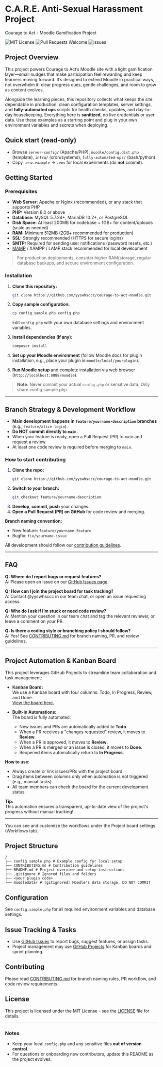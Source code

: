 # C.A.R.E. Anti-Sexual Harassment Project

Courage to Act - Moodle Gamification Project

![MIT License](https://img.shields.io/badge/license-MIT-green)
![Pull Requests Welcome](https://img.shields.io/badge/PRs-welcome-brightgreen)
![Issues](https://img.shields.io/github/issues/yyswhsccc/courage-to-act-moodle)

## Project Overview

This project powers Courage to Act’s Moodle site with a light gamification layer—small nudges that make participation feel rewarding and keep learners moving forward. It’s designed to extend Moodle in practical ways, not overwhelm it: clear progress cues, gentle challenges, and room to grow as content evolves.

Alongside the learning pieces, this repository collects what keeps the site dependable in production: clean configuration templates, server settings, and **fully-automated ops** scripts for health checks, updates, and day-to-day housekeeping. Everything here is **sanitized**, no live credentials or user data. Use these examples as a starting point and plug in your own environment variables and secrets when deploying.

## Quick start (read-only)
- Browse `server-config/` (Apache/PHP), `moodle/config.dist.php` (template), `infra/` (cron/systemd), `fully-automated-ops/` (bash/python).
- Copy `.env.example` → `.env` for local experiments (do **not** commit).

## Getting Started

### Prerequisites

- **Web Server:** Apache or Nginx (recommended), or any stack that supports PHP
- **PHP:** Version 8.0 or above
- **Database:** MySQL 5.7.24+, MariaDB 10.2+, or PostgreSQL
- **Disk Space:** At least 200MB for codebase + 1GB+ for content/uploads (scale as needed)
- **RAM:** Minimum 512MB (2GB+ recommended for production)
- **SSL:** Strongly recommended (HTTPS for secure logins)
- **SMTP:** Required for sending user notifications (password resets, etc.)
- [MAMP](https://www.mamp.info/en/) / XAMPP / LAMP stack recommended for local development

> For production deployments, consider higher RAM/storage, regular database backups, and secure environment configuration.

### Installation

1. **Clone this repository:**
    ```bash
    git clone https://github.com/yyswhsccc/courage-to-act-moodle.git
    ```
2. **Copy sample configuration:**
    ```bash
    cp config.sample.php config.php
    ```
    Edit `config.php` with your own database settings and environment variables.

3. **Install dependencies (if any):**
    ```bash
    composer install
    ```

4. **Set up your Moodle environment** (follow Moodle docs for plugin installation, e.g., place your plugin in `moodle/local/yourplugin`).

5. **Run Moodle setup** and complete installation via web browser (`http://localhost:8888/moodle`).

> **Note:** Never commit your actual `config.php` or sensitive data. Only share config.sample.php.

---

## Branch Strategy & Development Workflow

- **Main development happens in `feature/yourname-description` branches** (e.g., `feature/alice-login`).
- **Do NOT commit directly to `main`.**
- When your feature is ready, open a Pull Request (PR) to `main` and request a review.
- At least one code review is required before merging to `main`.

### How to start contributing

1. **Clone the repo:**
    ```bash
    git clone https://github.com/yyswhsccc/courage-to-act-moodle.git
    ```
2. **Switch to your branch:**
    ```bash
    git checkout feature/yourname-description
    ```
3. **Develop, commit, push** your changes.
4. **Open a Pull Request (PR) on GitHub** for code review and merging.

**Branch naming convention:**
- New feature: `feature/yourname-feature`
- Bugfix: `fix/yourname-issue`

All development should follow our [contribution guidelines](CONTRIBUTING.md).

---

## FAQ

**Q: Where do I report bugs or request features?**  
A: Please open an issue on our [GitHub Issues page](https://github.com/yyswhsccc/courage-to-act-moodle/issues).

**Q: How can I join the project board for task tracking?**  
A: Contact @yyswhsccc in our team chat, or open an issue requesting access.

**Q: Who do I ask if I’m stuck or need code review?**  
A: Mention your question in our team chat and tag the relevant reviewer, or leave a comment on your PR.

**Q: Is there a coding style or branching policy I should follow?**  
A: Yes! See [CONTRIBUTING.md](CONTRIBUTING.md) for branch naming, PR, and review guidelines.

---

## Project Automation & Kanban Board

This project leverages GitHub Projects to streamline team collaboration and task management:

- **Kanban Board:**  
  We use a Kanban board with four columns: Todo, In Progress, Review, and Done.  
  [View the board here.](https://github.com/users/yyswhsccc/projects/1)

- **Built-in Automations:**  
  The board is fully automated:
    - New issues and PRs are automatically added to **Todo**.
    - When a PR receives a "changes requested" review, it moves to **Review**.
    - When a PR is approved, it moves to **Review**.
    - When a PR is merged or an issue is closed, it moves to **Done**.
    - Reopened items automatically return to **In Progress**.

**How to use:**
- Always create or link issues/PRs with the project board.
- Drag items between columns only when automation is not triggered (e.g., manual tasks).
- All team members can check the board for the current development status.

**Tip:**  
This automation ensures a transparent, up-to-date view of the project's progress without manual tracking!

---

You can see and customize the workflows under the Project board settings (Workflows tab).


## Project Structure
```
/
├── config.sample.php # Example config for local setup
├── CONTRIBUTING.md # Contribution guidelines
├── README.md # Project overview and setup instructions
├── .gitignore # Ignored files and folders
├── <your plugin code>
└── moodledata/ # (gitignored) Moodle's data storage, DO NOT COMMIT
```

## Configuration

See `config.sample.php` for all required environment variables and database settings.

## Issue Tracking & Tasks

- Use [GitHub Issues](https://github.com/yyswhsccc/courage-to-act-moodle/issues) to report bugs, suggest features, or assign tasks.
- Project management may use [GitHub Projects](https://github.com/users/yyswhsccc/projects/1) for Kanban boards and sprint planning.

## Contributing

Please read [CONTRIBUTING.md](CONTRIBUTING.md) for branch naming rules, PR workflow, and code review requirements.

## License

This project is licensed under the MIT License - see the [LICENSE](LICENSE) file for details.

---

### Notes

- Keep your local `config.php` and any sensitive files **out of version control**.
- For questions or onboarding new contributors, update this README as the project evolves.

